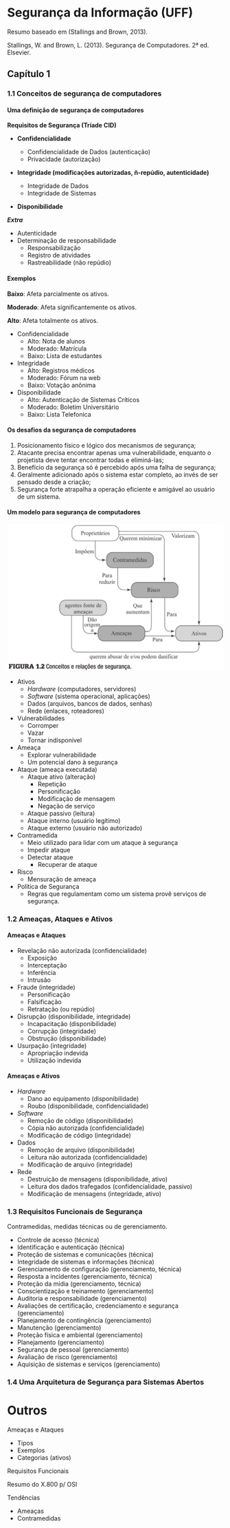 # Segurança da Informação (UFF)

Resumo baseado em (Stallings and Brown, 2013).

Stallings, W. and Brown, L. (2013). Segurança de Computadores. 2ª ed. Elsevier.

## Capítulo 1

### 1.1 Conceitos de segurança de computadores

#### Uma definição de segurança de computadores

**Requisitos de Segurança (Tríade CID)**

- **Confidencialidade**
  - Confidencialidade de Dados (autenticação)
  - Privacidade (autorização)

- **Integridade (modificações autorizadas, ñ-repúdio, autenticidade)**
  - Integridade de Dados
  - Integridade de Sistemas

- **Disponibilidade**

***Extra***
  - Autenticidade
  - Determinação de responsabilidade
    - Responsabilização
    - Registro de atividades
    - Rastreabilidade (não repúdio)

#### Exemplos

**Baixo**: Afeta parcialmente os ativos.

**Moderado**: Afeta significantemente os ativos.

**Alto**: Afeta totalmente os ativos.

- Confidencialidade
  - Alto: Nota de alunos
  - Moderado: Matrícula
  - Baixo: Lista de estudantes
- Integridade
  - Alto: Registros médicos
  - Moderado: Fórum na web
  - Baixo: Votação anônima
- Disponibilidade
  - Alto: Autenticação de Sistemas Críticos
  - Moderado: Boletim Universitário
  - Baixo: Lista Telefonica

#### Os desafios da segurança de computadores

1. Posicionamento físico e lógico dos mecanismos de segurança;
2. Atacante precisa encontrar apenas uma vulnerabilidade, enquanto o projetista deve tentar encontrar todas e eliminá-las;
3. Benefício da segurança só é percebido após uma falha de segurança;
4. Geralmente adicionado após o sistema estar completo, ao invés de ser pensado desde a criação;
5. Segurança forte atrapalha a operação eficiente e amigável ao usuário de um sistema.

#### Um modelo para segurança de computadores

![](conceitos-de-seguranca.png)

- Ativos
  - *Hardware* (computadores, servidores)
  - *Software* (sistema operacional, aplicações)
  - Dados (arquivos, bancos de dados, senhas)
  - Rede (enlaces, roteadores)
- Vulnerabilidades
  - Corromper
  - Vazar
  - Tornar indisponível
- Ameaça
  - Explorar vulnerabilidade
  - Um potencial dano à segurança
- Ataque (ameaça executada)
  - Ataque ativo (alteração)
    - Repetição
    - Personificação
    - Modificação de mensagem
    - Negação de serviço
  - Ataque passivo (leitura)
  - Ataque interno (usuário legítimo)
  - Ataque externo (usuário não autorizado)
- Contramedida
  - Meio utilizado para lidar com um ataque à segurança
  - Impedir ataque
  - Detectar ataque
    - Recuperar de ataque
- Risco
  - Mensuração de ameaça
- Política de Segurança
  - Regras que regulamentam como um sistema provê serviços de segurança.


### 1.2 Ameaças, Ataques e Ativos

#### Ameaças e Ataques

- Revelação não autorizada (confidencialidade)
  - Exposição
  - Interceptação
  - Inferência
  - Intrusão
- Fraude (integridade)
  - Personificação
  - Falsificação
  - Retratação (ou repúdio)
- Disrupção (disponibilidade, integridade)
  - Incapacitação (disponibilidade)
  - Corrupção (integridade)
  - Obstrução (disponibilidade)
- Usurpação (integridade)
  - Apropriação indevida
  - Utilização indevida

#### Ameaças e Ativos

- *Hardware*
  - Dano ao equipamento (disponibilidade)
  - Roubo (disponibilidade, confidencialidade)
- *Software*
  - Remoção de código (disponibilidade)
  - Cópia não autorizada (confidencialidade)
  - Modificação de código (integridade)
- Dados
  - Remoção de arquivo (disponibilidade)
  - Leitura não autorizada (confidencialidade)
  - Modificação de arquivo (integridade)
- Rede
  - Destruição de mensagens (disponibilidade, ativo)
  - Leitura dos dados trafegados (confidencialidade, passivo)
  - Modificação de mensagens (integridade, ativo)

### 1.3 Requisitos Funcionais de Segurança

Contramedidas, medidas técnicas ou de gerenciamento.

- Controle de acesso (técnica)
- Identificação e autenticação (técnica)
- Proteção de sistemas e comunicações (técnica)
- Integridade de sistemas e informações (técnica)
- Gerenciamento de configuração (gerenciamento, técnica)
- Resposta a incidentes (gerenciamento, técnica)
- Proteção da mídia (gerenciamento, técnica)
- Conscientização e treinamento (gerenciamento)
- Auditoria e responsabilidade (gerenciamento)
- Avaliações de certificação, credenciamento e segurança (gerenciamento)
- Planejamento de contingência (gerenciamento)
- Manutenção (gerenciamento)
- Proteção física e ambiental (gerenciamento)
- Planejamento (gerenciamento)
- Segurança de pessoal (gerenciamento)
- Avaliação de risco (gerenciamento)
- Aquisição de sistemas e serviços (gerenciamento)

### 1.4 Uma Arquitetura de Segurança para Sistemas Abertos

# Outros

Ameaças e Ataques
- Tipos
- Exemplos
- Categorias (ativos)

Requisitos Funcionais

Resumo do X.800 p/ OSI

Tendências
- Ameaças
- Contramedidas
